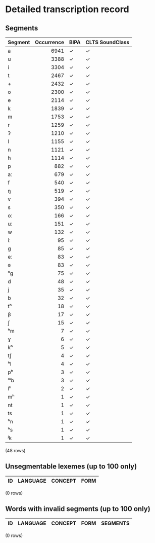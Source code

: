 
# Detailed transcription record

## Segments

| Segment | Occurrence | BIPA | CLTS SoundClass |
|:----------|-------------:|:-------|:------------------|
| a | 6941 | ✓ | ✓ |
| u | 3388 | ✓ | ✓ |
| i | 3304 | ✓ | ✓ |
| t | 2467 | ✓ | ✓ |
| + | 2432 | ✓ | ✓ |
| o | 2300 | ✓ | ✓ |
| e | 2114 | ✓ | ✓ |
| k | 1839 | ✓ | ✓ |
| m | 1753 | ✓ | ✓ |
| r | 1259 | ✓ | ✓ |
| ʔ | 1210 | ✓ | ✓ |
| l | 1155 | ✓ | ✓ |
| n | 1121 | ✓ | ✓ |
| h | 1114 | ✓ | ✓ |
| p | 882 | ✓ | ✓ |
| aː | 679 | ✓ | ✓ |
| f | 540 | ✓ | ✓ |
| ŋ | 519 | ✓ | ✓ |
| v | 394 | ✓ | ✓ |
| s | 350 | ✓ | ✓ |
| oː | 166 | ✓ | ✓ |
| uː | 151 | ✓ | ✓ |
| w | 132 | ✓ | ✓ |
| iː | 95 | ✓ | ✓ |
| g | 85 | ✓ | ✓ |
| eː | 83 | ✓ | ✓ |
| ɢ | 83 | ✓ | ✓ |
| ⁿg | 75 | ✓ | ✓ |
| d | 48 | ✓ | ✓ |
| j | 35 | ✓ | ✓ |
| b | 32 | ✓ | ✓ |
| tʰ | 18 | ✓ | ✓ |
| β | 17 | ✓ | ✓ |
| ʃ | 15 | ✓ | ✓ |
| ʰm | 7 | ✓ | ✓ |
| ɣ | 6 | ✓ | ✓ |
| kʰ | 5 | ✓ | ✓ |
| tʃ | 4 | ✓ | ✓ |
| ʰl | 4 | ✓ | ✓ |
| pʰ | 3 | ✓ | ✓ |
| ᵐb | 3 | ✓ | ✓ |
| lʰ | 2 | ✓ | ✓ |
| mʰ | 1 | ✓ | ✓ |
| nt | 1 | ✓ | ✓ |
| ts | 1 | ✓ | ✓ |
| ʰn | 1 | ✓ | ✓ |
| ʰs | 1 | ✓ | ✓ |
| ʲk | 1 | ✓ | ✓ |

(48 rows)



## Unsegmentable lexemes (up to 100 only)

| ID | LANGUAGE | CONCEPT | FORM |
|------|------------|-----------|--------|

(0 rows)



## Words with invalid segments (up to 100 only)

| ID | LANGUAGE | CONCEPT | FORM | SEGMENTS |
|------|------------|-----------|--------|------------|

(0 rows)


